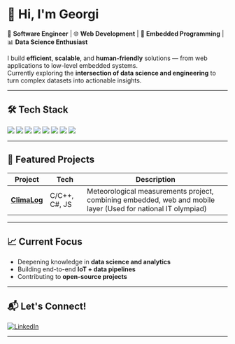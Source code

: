 # 👋 Hi, I'm Georgi

🚀 **Software Engineer** | 🌐 **Web Development** | 🔌 **Embedded Programming** | 📊 **Data Science Enthusiast**  

I build **efficient**, **scalable**, and **human-friendly** solutions — from web applications to low-level embedded systems.  
Currently exploring the **intersection of data science and engineering** to turn complex datasets into actionable insights.

---

## 🛠 Tech Stack

<p align="left">
  <!-- Web -->
  <img src="https://img.shields.io/badge/.NET-512BD4?style=for-the-badge&logo=dotnet&logoColor=white" />
  <img src="https://img.shields.io/badge/SQL-003B57?style=for-the-badge&logo=databricks&logoColor=white" />
  <img src="https://img.shields.io/badge/HTML5-E34F26?style=for-the-badge&logo=html5&logoColor=white" />
  <img src="https://img.shields.io/badge/CSS3-1572B6?style=for-the-badge&logo=css3&logoColor=white" />
  <img src="https://img.shields.io/badge/JavaScript-F7DF1E?style=for-the-badge&logo=javascript&logoColor=black" />
  <img src="https://img.shields.io/badge/React-61DAFB?style=for-the-badge&logo=react&logoColor=black" />
  
  <!-- Embedded -->
  <img src="https://img.shields.io/badge/C-00599C?style=for-the-badge&logo=c&logoColor=white" />
  <img src="https://img.shields.io/badge/C++-00599C?style=for-the-badge&logo=cplusplus&logoColor=white" />
  
</p>

---

## 📂 Featured Projects

| Project | Tech | Description |
|---------|------|-------------|
| **[ClimaLog](#)** | C/C++, C#, JS | Meteorological measurements project, combining embedded, web and mobile layer (Used for national IT olympiad) |

---

## 📈 Current Focus
- Deepening knowledge in **data science and analytics**
- Building end-to-end **IoT + data pipelines**
- Contributing to **open-source projects**

---

## 📬 Let's Connect!
[![LinkedIn](https://img.shields.io/badge/LinkedIn-0A66C2?style=flat&logo=linkedin&logoColor=white)](https://www.linkedin.com/in/yourprofile)

---

<!---
georginikolov7/georginikolov7 is a ✨ special ✨ repository because its `README.md` (this file) appears on your GitHub profile.
You can click the Preview link to take a look at your changes.
--->

